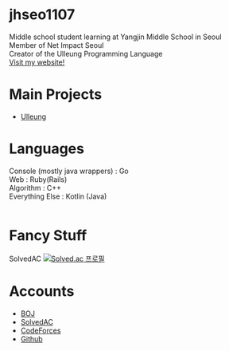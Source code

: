 # jhseo1107
Middle school student learning at Yangjin Middle School in Seoul  
Member of Net Impact Seoul  
Creator of the Ulleung Programming Language  
[Visit my website!](https://jhseo1107.kro.kr)

# Main Projects
- [Ulleung](http://울릉.메인.한국/)

# Languages
Console (mostly java wrappers) : Go  
Web : Ruby(Rails)  
Algorithm : C++  
Everything Else : Kotlin (Java)  
  
<a href="https://sourcerer.io/jhseo1107"><img src="https://img.shields.io/badge/Java-273%20commits-orange.svg" alt=""></a>  
<a href="https://sourcerer.io/jhseo1107"><img src="https://img.shields.io/badge/Kotlin-119%20commits-green.svg" alt=""></a>  
<a href="https://sourcerer.io/jhseo1107"><img src="https://img.shields.io/badge/Go-3%20commits-blue.svg" alt=""></a>  

# Fancy Stuff
SolvedAC
[![Solved.ac 프로필](http://mazassumnida.wtf/api/v2/generate_badge?boj=jhseo1107)](https://solved.ac/jhseo1107)


# Accounts
- [BOJ](https://acmicpc.net/user/jhseo1107)  
- [SolvedAC](https://solved.ac/profile/jhseo1107)
- [CodeForces](https://codeforces.com/profile/jhseo1107)
- [Github](https://github.com/jhseo1107)  
